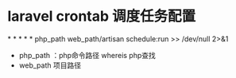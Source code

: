 # laravel crontab 调度任务配置

\* * * * * php_path web_path/artisan schedule:run >> /dev/null 2>&1

- php_path ：php命令路径      whereis php查找
- web_path     项目路径